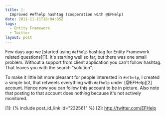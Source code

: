 ```yaml
---
title: |-
  Improved #efhelp hashtag (cooperation with @EFHelp)
date: 2011-11-11T18:04:05Z
tags:
  - Entity Framework
  - Twitter
layout: post
---
```

Few days ago we [started using `#efhelp` hashtag for Entity Framework related questions][1]. It's starting well so far, but there was one small problem. Without a support from client application you can't follow hashtag. That leaves you with the search "solution".

To make it little bit more pleasant for people interested in `#efhelp`, I created a simple bot, that retweets everything with `#efhelp` under [@EFHelp][2] account. Hence now you can follow this account to be in picture. Also note that posting to that account does nothing because it's not actively monitored.

[1]: {% include post_id_link id="232561" %}
[2]: http://twitter.com/EFHelp